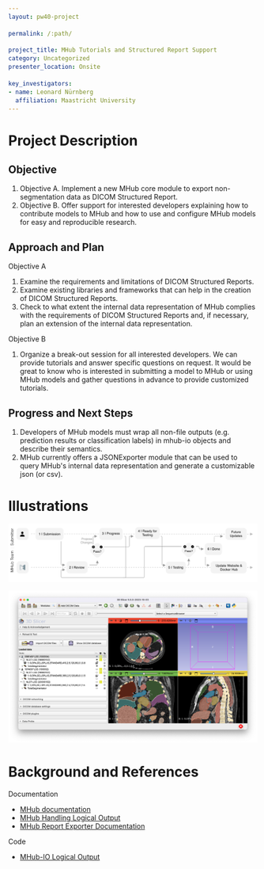 ```yaml
---
layout: pw40-project

permalink: /:path/

project_title: MHub Tutorials and Structured Report Support
category: Uncategorized
presenter_location: Onsite

key_investigators:
- name: Leonard Nürnberg
  affiliation: Maastricht University
---
```


# Project Description

<!-- Add a short paragraph describing the project. -->

## Objective

<!-- Describe here WHAT you would like to achieve (what you will have as end result). -->

1. Objective A. Implement a new MHub core module to export non-segmentation data as DICOM Structured Report.
1. Objective B. Offer support for interested developers explaining how to contribute models to MHub and how to use and configure MHub models for easy and reproducible research.

## Approach and Plan

<!-- Describe here HOW you would like to achieve the objectives stated above. -->

Objective A
1. Examine the requirements and limitations of DICOM Structured Reports.
1. Examine existing libraries and frameworks that can help in the creation of DICOM Structured Reports.
1. Check to what extent the internal data representation of MHub complies with the requirements of DICOM Structured Reports and, if necessary, plan an extension of the internal data representation.

Objective B
1. Organize a break-out session for all interested developers. We can provide tutorials and answer specific questions on request. It would be great to know who is interested in submitting a model to MHub or using MHub models and gather questions in advance to provide customized tutorials.

## Progress and Next Steps

<!-- Update this section as you make progress, describing of what you have ACTUALLY DONE.
     If there are specific steps that you could not complete then you can describe them here, too. -->

1. Developers of MHub models must wrap all non-file outputs (e.g. prediction results or classification labels) in mhub-io objects and describe their semantics.
1. MHub currently offers a JSONExporter module that can be used to query MHub's internal data representation and generate a customizable json (or csv).

# Illustrations

<!-- Add pictures and links to videos that demonstrate what has been accomplished.
![Description of picture](Example2.jpg)
![Some more images](Example2.jpg)
-->

![MHub Submission Process](https://raw.githubusercontent.com/MHubAI/documentation/main/documentation/figures/submission_sequence_diagram.png)

![Slicer MHub Visualization](https://raw.githubusercontent.com/MHubAI/documentation/main/tutorials/run_totalsegmentator_on_idc_collection/figures/slicer_inspect_data.png)

# Background and References

<!-- If you developed any software, include link to the source code repository.
     If possible, also add links to sample data, and to any relevant publications. -->

Documentation
- [MHub documentation](https://github.com/MHubAI/documentation)
- [MHub Handling Logical Output](https://github.com/MHubAI/documentation/blob/main/documentation/mhubio/how_to_write_an_mhubio_module.md#handling-logical-output-data)
- [MHub Report Exporter Documentation](https://github.com/MHubAI/mhubio/blob/main/mhubio/core/RunnerOutput.py)

Code
- [MHub-IO Logical Output](https://github.com/MHubAI/mhubio/blob/main/mhubio/core/RunnerOutput.py)

